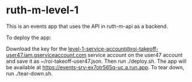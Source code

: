 # ruth-m-level-1

This is an events app that uses the API in ruth-m-api as a backend.

To deploy the app:

Download the key for the level-1-service-account@roi-takeoff-user47.iam.gserviceaccount.com
service account on the user47 account and save it as ~/roi-takeoff-user47.json.  Then run ./deploy.sh.
The app will be available at https://events-srv-ex7otr565q-uc.a.run.app.  To tear down, run
./tear-down.sh.
